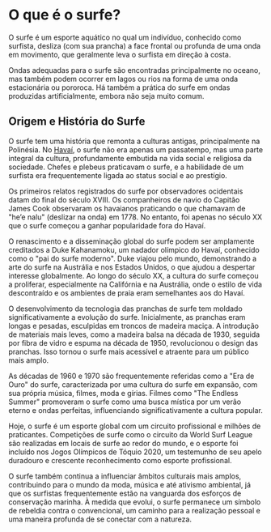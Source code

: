 # **O que é o surfe?**

O surfe é um esporte aquático no qual um indivíduo, conhecido como surfista, desliza (com sua prancha) a face frontal ou profunda de uma onda em movimento, que geralmente leva o surfista em direção à costa.

Ondas adequadas para o surfe são encontradas principalmente no oceano, mas também podem ocorrer em lagos ou rios na forma de uma onda estacionária ou pororoca. Há também a prática do surfe em ondas produzidas artificialmente, embora não seja muito comum.

## **Origem e História do Surfe**


O surfe tem uma história que remonta a culturas antigas, principalmente na Polinésia. No [Havaí](https://m.suapesquisa.com/pesquisa/havai.htm), o surfe não era apenas um passatempo, mas uma parte integral da cultura, profundamente embutida na vida social e religiosa da sociedade. Chefes e plebeus praticavam o surfe, e a habilidade de um surfista era frequentemente ligada ao status social e ao prestígio.


Os primeiros relatos registrados do surfe por observadores ocidentais datam do final do século XVIII. Os companheiros de navio do Capitão James Cook observaram os havaianos praticando o que chamavam de "he’e nalu" (deslizar na onda) em 1778. No entanto, foi apenas no século XX que o surfe começou a ganhar popularidade fora do Havaí.


O renascimento e a disseminação global do surfe podem ser amplamente creditados a Duke Kahanamoku, um nadador olímpico do Havaí, conhecido como o "pai do surfe moderno". Duke viajou pelo mundo, demonstrando a arte do surfe na Austrália e nos Estados Unidos, o que ajudou a despertar interesse globalmente. Ao longo do século XX, a cultura do surfe começou a proliferar, especialmente na Califórnia e na Austrália, onde o estilo de vida descontraído e os ambientes de praia eram semelhantes aos do Havaí.


O desenvolvimento da tecnologia das pranchas de surfe tem moldado significativamente a evolução do surfe. Inicialmente, as pranchas eram longas e pesadas, esculpidas em troncos de madeira maciça. A introdução de materiais mais leves, como a madeira balsa na década de 1930, seguida por fibra de vidro e espuma na década de 1950, revolucionou o design das pranchas. Isso tornou o surfe mais acessível e atraente para um público mais amplo.


As décadas de 1960 e 1970 são frequentemente referidas como a "Era de Ouro" do surfe, caracterizada por uma cultura do surfe em expansão, com sua própria música, filmes, moda e gírias. Filmes como "The Endless Summer" promoveram o surfe como uma busca mística por um verão eterno e ondas perfeitas, influenciando significativamente a cultura popular.


Hoje, o surfe é um esporte global com um circuito profissional e milhões de praticantes. Competições de surfe como o circuito da World Surf League são realizadas em locais de surfe ao redor do mundo, e o esporte foi incluído nos Jogos Olímpicos de Tóquio 2020, um testemunho de seu apelo duradouro e crescente reconhecimento como esporte profissional.


O surfe também continua a influenciar âmbitos culturais mais amplos, contribuindo para o mundo da moda, música e até ativismo ambiental, já que os surfistas frequentemente estão na vanguarda dos esforços de conservação marinha. À medida que evolui, o surfe permanece um símbolo de rebeldia contra o convencional, um caminho para a realização pessoal e uma maneira profunda de se conectar com a natureza.
